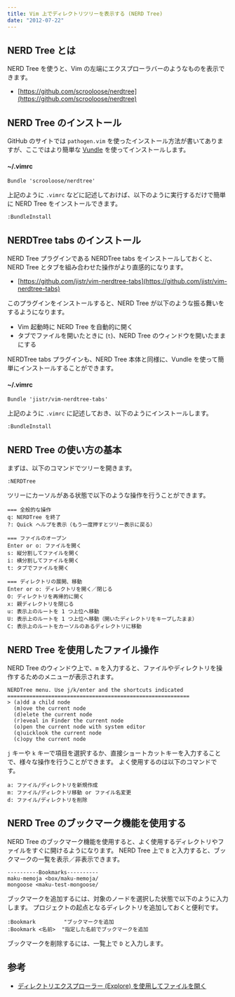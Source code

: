 ```yaml
---
title: Vim 上でディレクトリツリーを表示する (NERD Tree)
date: "2012-07-22"
---
```


NERD Tree とは
----

NERD Tree を使うと、Vim の左端にエクスプローラバーのようなものを表示できます。

- [https://github.com/scrooloose/nerdtree](https://github.com/scrooloose/nerdtree)


NERD Tree のインストール
----

GitHub のサイトでは `pathogen.vim` を使ったインストール方法が書いてありますが、ここではより簡単な [Vundle](../install/vundle.html) を使ってインストールします。

#### ~/.vimrc

~~~
Bundle 'scrooloose/nerdtree'
~~~

上記のように `.vimrc` などに記述しておけば、以下のように実行するだけで簡単に NERD Tree をインストールできます。

~~~
:BundleInstall
~~~


NERDTree tabs のインストール
----

NERD Tree プラグインである NERDTree tabs をインストールしておくと、NERD Tree とタブを組み合わせた操作がより直感的になります。

- [https://github.com/jistr/vim-nerdtree-tabs](https://github.com/jistr/vim-nerdtree-tabs)

このプラグインをインストールすると、NERD Tree が以下のような振る舞いをするようになります。

* Vim 起動時に NERD Tree を自動的に開く
* タブでファイルを開いたときに (`t`)、NERD Tree のウィンドウを開いたままにする


NERDTree tabs プラグインも、NERD Tree 本体と同様に、Vundle を使って簡単にインストールすることができます。

#### ~/.vimrc

~~~
Bundle 'jistr/vim-nerdtree-tabs'
~~~

上記のように `.vimrc` に記述しておき、以下のようにインストールします。

~~~
:BundleInstall
~~~


NERD Tree の使い方の基本
----

まずは、以下のコマンドでツリーを開きます。

~~~
:NERDTree
~~~

ツリーにカーソルがある状態で以下のような操作を行うことができます。

~~~
=== 全般的な操作
q: NERDTree を終了
?: Quick ヘルプを表示（もう一度押すとツリー表示に戻る）

=== ファイルのオープン
Enter or o: ファイルを開く
s: 縦分割してファイルを開く
i: 横分割してファイルを開く
t: タブでファイルを開く

=== ディレクトリの展開、移動
Enter or o: ディレクトリを開く／閉じる
O: ディレクトリを再帰的に開く
x: 親ディレクトリを閉じる
u: 表示上のルートを 1 つ上位へ移動
U: 表示上のルートを 1 つ上位へ移動（開いたディレクトリをキープしたまま）
C: 表示上のルートをカーソルのあるディレクトリに移動
~~~


NERD Tree を使用したファイル操作
----

NERD Tree のウィンドウ上で、`m` を入力すると、ファイルやディレクトリを操作するためのメニューが表示されます。

~~~
NERDTree menu. Use j/k/enter and the shortcuts indicated
==========================================================
> (a)dd a child node
  (m)ove the current node
  (d)elete the current node
  (r)eveal in Finder the current node
  (o)pen the current node with system editor
  (q)uicklook the current node
  (c)opy the current node
~~~

`j` キーや `k` キーで項目を選択するか、直接ショートカットキーを入力することで、様々な操作を行うことができます。
よく使用するのは以下のコマンドです。

~~~
a: ファイル/ディレクトリを新規作成
m: ファイル/ディレクトリ移動 or ファイル名変更
d: ファイル/ディレクトリを削除
~~~


NERD Tree のブックマーク機能を使用する
----

NERD Tree のブックマーク機能を使用すると、よく使用するディレクトリやファイルをすぐに開けるようになります。
NERD Tree 上で `B` と入力すると、ブックマークの一覧を表示／非表示できます。

~~~
----------Bookmarks----------
maku-memoja <box/maku-memoja/
mongoose <maku-test-mongoose/
~~~

ブックマークを追加するには、対象のノードを選択した状態で以下のように入力します。
プロジェクトの起点となるディレクトリを追加しておくと便利です。

~~~
:Bookmark         "ブックマークを追加
:Bookmark <名前>  "指定した名前でブックマークを追加
~~~

ブックマークを削除するには、一覧上で `D` と入力します。

参考
----

* [ディレクトリエクスプローラー (Explore) を使用してファイルを開く](../file/explore.html)

